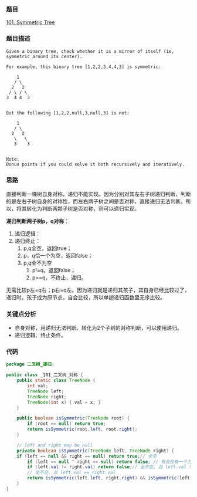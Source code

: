 ### 题目
[101. Symmetric Tree](https://leetcode.com/problems/symmetric-tree/)
### 题目描述
```
Given a binary tree, check whether it is a mirror of itself (ie, symmetric around its center).

For example, this binary tree [1,2,2,3,4,4,3] is symmetric:

    1
   / \
  2   2
 / \ / \
3  4 4  3
 

But the following [1,2,2,null,3,null,3] is not:

    1
   / \
  2   2
   \   \
   3    3
 

Note:
Bonus points if you could solve it both recursively and iteratively.
```
### 思路
直接判断一棵树自身对称，递归不能实现。因为分别对其左右子树递归判断，判断的是左右子树自身的对称性，而左右两子树之间是否对称，直接递归无法判断。所以，将其转化为判断两颗子树是否对称，则可以递归实现。

**递归判断两子树p，q对称**：

1. 递归逻辑：
2. 递归终止：
	1. p,q全空，返回true；
	2. p，q恰一个为空，返回false；
	3. p,q全不为空
		1. p!=q，返回false；
		2. p==q，不终止，递归。

无需比较p左=q右；p右=q左。因为递归就是递归其孩子，其自身已经比较过了，递归时，孩子成为原节点，自会比较，所以单趟递归函数里无序比较。

### 关键点分析
* 自身对称，用递归无法判断。转化为2个子树的对称判断，可以使用递归。
* 递归逻辑、终止条件。

### 代码
```java
package 二叉树_递归;

public class _101_二叉树_对称 {
    public static class TreeNode {
        int val;
        TreeNode left;
        TreeNode right;
        TreeNode(int x) { val = x; }
    }

    public boolean isSymmetric(TreeNode root) {
        if (root == null) return true;
        return isSymmetric(root.left, root.right);
    }

    // left and right may be null
    private boolean isSymmetric(TreeNode left, TreeNode right) {
	if (left == null && right == null) return true;// 全空
        if (left == null ^ right == null) return false; // 有且仅有一个为空
        if (left.val != right.val) return false;// 全不空, 且 left.val != right.val
        // 全不空, 且 left.val == right.val
        return isSymmetric(left.left, right.right) && isSymmetric(left.right, right.left);
    }
}
```
